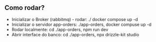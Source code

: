 ## Como rodar?

- Inicializar o Broker (rabbitmq) - rodar: ./ docker compose up -d
- Inicializar o servidor app-orders: ./app-orders, docker compuse up -d
- Rodar localmente: cd ./app-orders, npm run dev
- Abrir interface do banco: cd ./app-orders, npx drizzle-kit studio